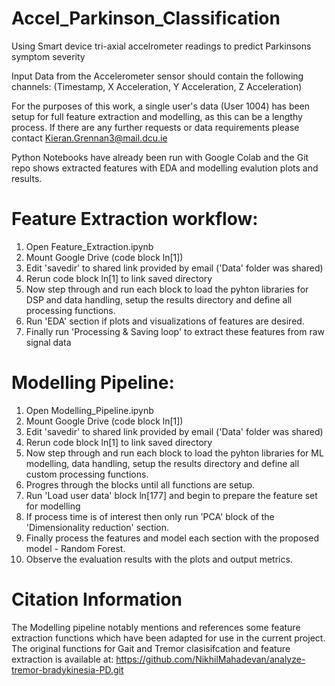 # Accel_Parkinson_Classification
Using Smart device tri-axial accelrometer readings to predict Parkinsons symptom severity

Input Data from the Accelerometer sensor should contain the following channels:
  (Timestamp, X Acceleration, Y Acceleration, Z Acceleration)

For the purposes of this work, a single user's data (User 1004) has been setup for full feature extraction and modelling, as this can be a lengthy process. If there are any further requests or data requirements please contact Kieran.Grennan3@mail.dcu.ie

Python Notebooks have already been run with Google Colab and the Git repo shows extracted features with EDA and modelling evalution plots and results.

# Feature Extraction workflow:
  1. Open Feature_Extraction.ipynb
  2. Mount Google Drive (code block ln[1])
  2. Edit 'savedir' to shared link provided by email ('Data' folder was shared)
  3. Rerun code block ln[1] to link saved directory
  4. Now step through and run each block to load the pyhton libraries for DSP and data handling, setup the results directory and define all processing functions.
  5. Run 'EDA' section if plots and visualizations of features are desired.
  6. Finally run 'Processing & Saving loop' to extract these features from raw signal data
  
# Modelling Pipeline:
  1. Open Modelling_Pipeline.ipynb
  2. Mount Google Drive (code block ln[1])
  2. Edit 'savedir' to shared link provided by email ('Data' folder was shared)
  3. Rerun code block ln[1] to link saved directory
  4. Now step through and run each block to load the pyhton libraries for ML modelling, data handling, setup the results directory and define all custom processing functions.
  5. Progres through the blocks until all functions are setup.
  6. Run 'Load user data' block ln[177] and begin to prepare the feature set for modelling
  7. If process time is of interest then only run 'PCA' block of the 'Dimensionality reduction' section.
  8. Finally process the features and model each section with the proposed model - Random Forest.
  9. Observe the evaluation results with the plots and output metrics.
  
# Citation Information
The Modelling pipeline notably mentions and references some feature extraction functions which have been adapted for use in the current project. The original functions for Gait and Tremor clasisifcation and feature extraction is available at: https://github.com/NikhilMahadevan/analyze-tremor-bradykinesia-PD.git
